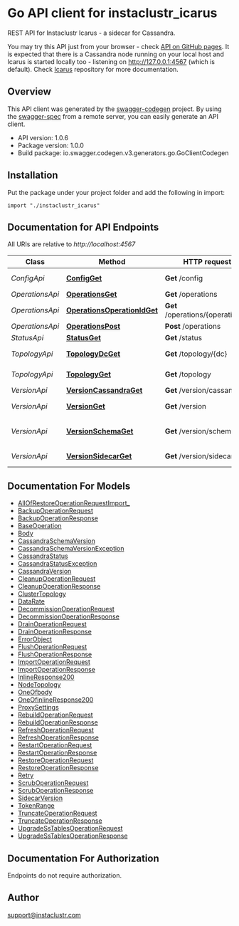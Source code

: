 # Go API client for instaclustr_icarus

REST API for Instaclustr Icarus - a sidecar for Cassandra.

You may try this API just from your browser - check [API on GitHub pages](https://instaclustr.github.io/instaclustr-icarus-go-client/). It is expected that there is a Cassandra node running on your local host and Icarus is started locally too - listening on http://127.0.0.1:4567 (which is default). Check [Icarus](https://github.com/instaclustr/instaclustr-icarus) repository for more documentation.

## Overview
This API client was generated by the [swagger-codegen](https://github.com/swagger-api/swagger-codegen) project.  By using the [swagger-spec](https://github.com/swagger-api/swagger-spec) from a remote server, you can easily generate an API client.

- API version: 1.0.6
- Package version: 1.0.0
- Build package: io.swagger.codegen.v3.generators.go.GoClientCodegen

## Installation
Put the package under your project folder and add the following in import:
```golang
import "./instaclustr_icarus"
```

## Documentation for API Endpoints

All URIs are relative to *http://localhost:4567*

Class | Method | HTTP request | Description
------------ | ------------- | ------------- | -------------
*ConfigApi* | [**ConfigGet**](docs/ConfigApi.md#configget) | **Get** /config | returns configuration of a Cassandra node as in its cassandra.yaml file
*OperationsApi* | [**OperationsGet**](docs/OperationsApi.md#operationsget) | **Get** /operations | All operations of Icarus
*OperationsApi* | [**OperationsOperationIdGet**](docs/OperationsApi.md#operationsoperationidget) | **Get** /operations/{operationId} | gets operation by its ID
*OperationsApi* | [**OperationsPost**](docs/OperationsApi.md#operationspost) | **Post** /operations | Submits an operation to this Sidecar
*StatusApi* | [**StatusGet**](docs/StatusApi.md#statusget) | **Get** /status | returns a state of a Cassandra node
*TopologyApi* | [**TopologyDcGet**](docs/TopologyApi.md#topologydcget) | **Get** /topology/{dc} | returns topology of a datacenter of a cluster
*TopologyApi* | [**TopologyGet**](docs/TopologyApi.md#topologyget) | **Get** /topology | returns topology of a cluster as seen from this node
*VersionApi* | [**VersionCassandraGet**](docs/VersionApi.md#versioncassandraget) | **Get** /version/cassandra | returns version of Cassandra node
*VersionApi* | [**VersionGet**](docs/VersionApi.md#versionget) | **Get** /version | returns version of Cassandra Sidecar itself
*VersionApi* | [**VersionSchemaGet**](docs/VersionApi.md#versionschemaget) | **Get** /version/schema | returns schema version this Cassandra node is on, same as calling StorageServiceMBean#getSchemaVersion
*VersionApi* | [**VersionSidecarGet**](docs/VersionApi.md#versionsidecarget) | **Get** /version/sidecar | alias for /version endpoint, returns version of Cassandra Sidecar itself

## Documentation For Models

 - [AllOfRestoreOperationRequestImport_](docs/AllOfRestoreOperationRequestImport_.md)
 - [BackupOperationRequest](docs/BackupOperationRequest.md)
 - [BackupOperationResponse](docs/BackupOperationResponse.md)
 - [BaseOperation](docs/BaseOperation.md)
 - [Body](docs/Body.md)
 - [CassandraSchemaVersion](docs/CassandraSchemaVersion.md)
 - [CassandraSchemaVersionException](docs/CassandraSchemaVersionException.md)
 - [CassandraStatus](docs/CassandraStatus.md)
 - [CassandraStatusException](docs/CassandraStatusException.md)
 - [CassandraVersion](docs/CassandraVersion.md)
 - [CleanupOperationRequest](docs/CleanupOperationRequest.md)
 - [CleanupOperationResponse](docs/CleanupOperationResponse.md)
 - [ClusterTopology](docs/ClusterTopology.md)
 - [DataRate](docs/DataRate.md)
 - [DecommissionOperationRequest](docs/DecommissionOperationRequest.md)
 - [DecommissionOperationResponse](docs/DecommissionOperationResponse.md)
 - [DrainOperationRequest](docs/DrainOperationRequest.md)
 - [DrainOperationResponse](docs/DrainOperationResponse.md)
 - [ErrorObject](docs/ErrorObject.md)
 - [FlushOperationRequest](docs/FlushOperationRequest.md)
 - [FlushOperationResponse](docs/FlushOperationResponse.md)
 - [ImportOperationRequest](docs/ImportOperationRequest.md)
 - [ImportOperationResponse](docs/ImportOperationResponse.md)
 - [InlineResponse200](docs/InlineResponse200.md)
 - [NodeTopology](docs/NodeTopology.md)
 - [OneOfbody](docs/OneOfbody.md)
 - [OneOfinlineResponse200](docs/OneOfinlineResponse200.md)
 - [ProxySettings](docs/ProxySettings.md)
 - [RebuildOperationRequest](docs/RebuildOperationRequest.md)
 - [RebuildOperationResponse](docs/RebuildOperationResponse.md)
 - [RefreshOperationRequest](docs/RefreshOperationRequest.md)
 - [RefreshOperationResponse](docs/RefreshOperationResponse.md)
 - [RestartOperationRequest](docs/RestartOperationRequest.md)
 - [RestartOperationResponse](docs/RestartOperationResponse.md)
 - [RestoreOperationRequest](docs/RestoreOperationRequest.md)
 - [RestoreOperationResponse](docs/RestoreOperationResponse.md)
 - [Retry](docs/Retry.md)
 - [ScrubOperationRequest](docs/ScrubOperationRequest.md)
 - [ScrubOperationResponse](docs/ScrubOperationResponse.md)
 - [SidecarVersion](docs/SidecarVersion.md)
 - [TokenRange](docs/TokenRange.md)
 - [TruncateOperationRequest](docs/TruncateOperationRequest.md)
 - [TruncateOperationResponse](docs/TruncateOperationResponse.md)
 - [UpgradeSsTablesOperationRequest](docs/UpgradeSsTablesOperationRequest.md)
 - [UpgradeSsTablesOperationResponse](docs/UpgradeSsTablesOperationResponse.md)

## Documentation For Authorization
 Endpoints do not require authorization.


## Author

support@instaclustr.com
